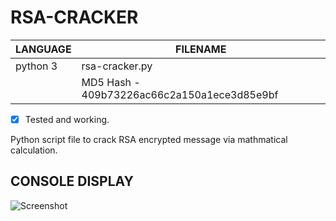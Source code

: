 # RSA-CRACKER

| LANGUAGE | FILENAME |
|--------  |----------|
|python 3  |rsa-cracker.py|
|| MD5 Hash - 409b73226ac66c2a150a1ece3d85e9bf |

- [x] Tested and working.

Python script file to crack RSA encrypted message via mathmatical calculation.

## CONSOLE DISPLAY
![Screenshot](picture1.JPG) 

